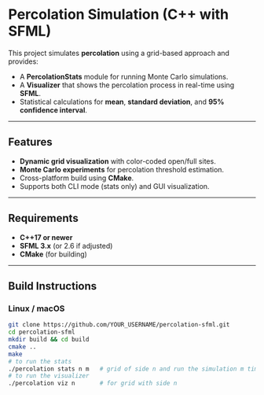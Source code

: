 # Percolation Simulation (C++ with SFML)

This project simulates **percolation** using a grid-based approach and provides:
- A **PercolationStats** module for running Monte Carlo simulations.
- A **Visualizer** that shows the percolation process in real-time using **SFML**.
- Statistical calculations for **mean**, **standard deviation**, and **95% confidence interval**.

---

## Features
- **Dynamic grid visualization** with color-coded open/full sites.
- **Monte Carlo experiments** for percolation threshold estimation.
- Cross-platform build using **CMake**.
- Supports both CLI mode (stats only) and GUI visualization.

---

## Requirements
- **C++17 or newer**
- **SFML 3.x** (or 2.6 if adjusted)
- **CMake** (for building)

---

## Build Instructions
### Linux / macOS
```bash
git clone https://github.com/YOUR_USERNAME/percolation-sfml.git
cd percolation-sfml
mkdir build && cd build
cmake ..
make
# to run the stats
./percolation stats n m   # grid of side n and run the simulation m times
# to run the visualizer
./percolation viz n       # for grid with side n
